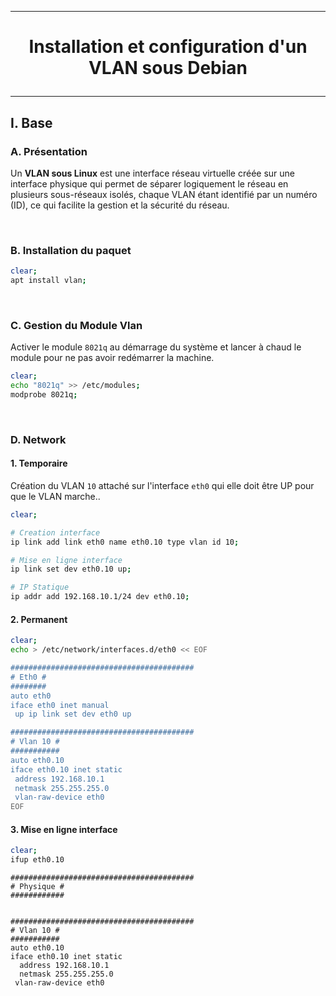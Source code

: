 --------------------------------------------------------------------------------
# <p align='center'> Installation et configuration d'un VLAN sous Debian </p>
--------------------------------------------------------------------------------
## I. Base
### A. Présentation
Un **VLAN sous Linux** est une interface réseau virtuelle créée sur une interface physique qui permet de séparer logiquement le réseau en plusieurs sous-réseaux isolés, chaque VLAN étant identifié par un numéro (ID), ce qui facilite la gestion et la sécurité du réseau.

<br />

### B. Installation du paquet
```bash
clear;
apt install vlan;
```

<br />

### C. Gestion du Module Vlan
Activer le module `8021q` au démarrage du système et lancer à chaud le module pour ne pas avoir redémarrer la machine.
```bash
clear;
echo "8021q" >> /etc/modules;
modprobe 8021q;
```

<br />

### D. Network
#### 1. Temporaire
Création du VLAN `10` attaché sur l'interface `eth0` qui elle doit être UP pour que le VLAN marche..
```bash
clear;

# Creation interface
ip link add link eth0 name eth0.10 type vlan id 10;

# Mise en ligne interface
ip link set dev eth0.10 up;

# IP Statique
ip addr add 192.168.10.1/24 dev eth0.10;
```

#### 2. Permanent
```bash
clear;
echo > /etc/network/interfaces.d/eth0 << EOF

#########################################
# Eth0 #
########
auto eth0
iface eth0 inet manual
 up ip link set dev eth0 up

#########################################
# Vlan 10 #
###########
auto eth0.10
iface eth0.10 inet static
 address 192.168.10.1
 netmask 255.255.255.0
 vlan-raw-device eth0
EOF
```

#### 3. Mise en ligne interface
```bash
clear;
ifup eth0.10
```



```
#########################################
# Physique #
############


#########################################
# Vlan 10 #
###########
auto eth0.10
iface eth0.10 inet static
  address 192.168.10.1
  netmask 255.255.255.0
 vlan-raw-device eth0
```
